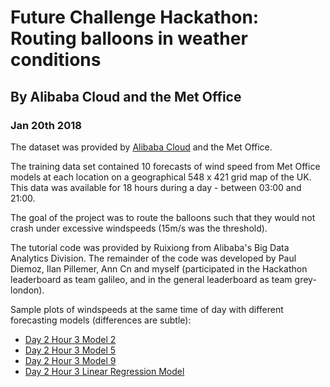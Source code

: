 #   Future Challenge Hackathon: Routing balloons in weather conditions
##  By Alibaba Cloud and the Met Office
### Jan 20th 2018

The dataset was provided by [Alibaba Cloud](bit.ly/AliCloudHackathon) and the Met Office.

The training data set contained 10 forecasts of wind speed from Met Office models at each location on a geographical 548 x 421 grid map of the UK. This data was available for 18 hours during a day - between 03:00 and 21:00.

The goal of the project was to route the balloons such that they would not crash under excessive windspeeds (15m/s was the threshold).

The tutorial code was provided by Ruixiong from Alibaba's Big Data Analytics Division. The remainder of the code was developed by Paul Diemoz, Ilan Pillemer, Ann Cn and myself (participated in the Hackathon leaderboard as team galileo, and in the general leaderboard as team grey-london).

Sample plots of windspeeds at the same time of day with different forecasting models (differences are subtle):

* [Day 2 Hour 3 Model 2](windMaps/Day-2-Hour-3-Model-2.pdf "Day 2 Hour 3 Model 2")
* [Day 2 Hour 3 Model 5](windMaps/Day-2-Hour-3-Model-5.pdf "Day 2 Hour 3 Model 5")
* [Day 2 Hour 3 Model 9](windMaps/Day-2-Hour-3-Model-9.pdf "Day 2 Hour 3 Model 9")
* [Day 2 Hour 3 Linear Regression Model](windMaps/Day-2-Hour-3-Model-LinReg.pdf "Day 2 Hour 3 Linear Regression Model")